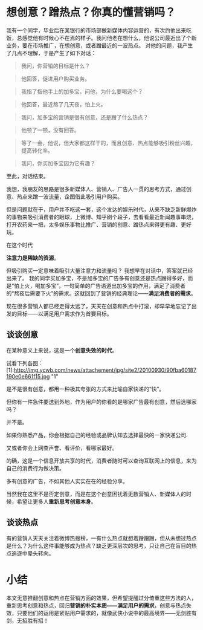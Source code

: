 
# 想创意？蹭热点？你真的懂营销吗？
我有一个同学，毕业后在某银行的市场部做新媒体内容运营的，有次约他出来吃饭，总感觉他有时候心不在焉的样子。我问他老在想什么，他说公司最近出了个新业务，要在市场推广，在想创意，或者蹭最近的一波热点。
对他的问题，我产生了几点不理解，于是产生了如下对话：

>我问，你营销的目标是什么？

>他回答，促进用户购买业务。

>我指了指他手上的加多宝，问他，为什么要喝这个？

>他回答，最近熬了几天夜，怕上火。

>我问，加多宝的营销是很有创意，还是蹭了什么热点？

>他顿了一顿，没有回答。

>等了一会，他说，但大家都这样干的，而且创意、热点能够吸引粉丝兴趣，提高转化率。

>我问，你买加多宝因为它有趣？

至此，对话结束。

我想，我朋友的思路是很多新媒体人、营销人、广告人一贯的思考方式，通过创意、热点来蹭一波流量，企图借此吸引用户购买。

但是问题就在于，用户并不吃这一套，这个发达的娱乐时代，从来不缺乏新鲜爆炸的事物来吸引消费者的眼球，上微博、知乎刷个段子，去看看最近新闻趣事串烧，打开农药来一把，太多娱乐事物比推广、营销的创意、蹭热点来得更有趣、更好玩。

在这个时代

**注意力是稀缺的资源**。

但吸引购买一定意味着吸引大量注意力和流量吗？
我想早在对话中，答案就已经出来了。
我的同学买加多宝，不是加多宝的广告多有创意还是热点蹭得多好，而是“怕上火，喝加多宝”，一句简单的广告语道出加多宝的作用，满足了消费者的“熬夜后需要下火”的需求。这就回到了营销的经典理论——**满足消费者的需求**。

现在很多营销人都已经走得太远了，天天在创意和热点中打滚，却早早地忘记了出发的目标——以满足用户需求作为首要目标。

## 谈谈创意
在某种意义上来说，这是一个**创意失效的时代**。

试看下列各图：
[1]:http://img.ycwb.com/news/attachement/jpg/site2/20100930/90fba60187190e0e661f15.jpg  "1"

[2]:http://www.th7.cn/d/file/p/2012/09/07/bda654646064a68df087c1c9aa731c14.jpg  "2"

[3]:http://img.hc360.com/ad/info/images/200707/7134.jpg  "3"

是不是很有创意，都用一种极其夸张的方式来比喻自家快递的“快”。

但你有一件急件要送到外地，作为用户的你看的是哪家广告最有创意，然后选哪家吗？

并不是。

如果你熟悉产品，你会根据自己的经验或品牌认知去选择最快的一家快递公司.

又或者你会上网查声誉、看评价，看哪家最好。

的确，这是一个信息开放共享的时代，消费者随时可以查询互联网上的信息，来为自己的消费行为做决策。

多有创意的广告，不如其他人实实在在的经验分享。

当然我在这里不是否定创意，而是在这个创意困扰着无数营销人、新媒体人的时候，希望让更多人**重新思考创意本身**。

## 谈谈热点

有的营销人天天关注着微博热搜榜，一有什么热点就想着蹭蹭蹭，但从未想过热点是什么？为什么这件事能够成为热点？缺乏更深层次的思考，只让自己在盲目的热点追逐中晕头转向。



# 小结
本文无意推翻创意和热点在营销方面的效果，但希望提醒过分倚重这些方法的人，重新思考创意和热点，回归**营销的朴实本质——满足用户的需求**，创意与热点失效，只要他们的运用是紧贴用户需求的，就像武侠小说中的最高境界——无剑胜有剑，无招胜有招！
